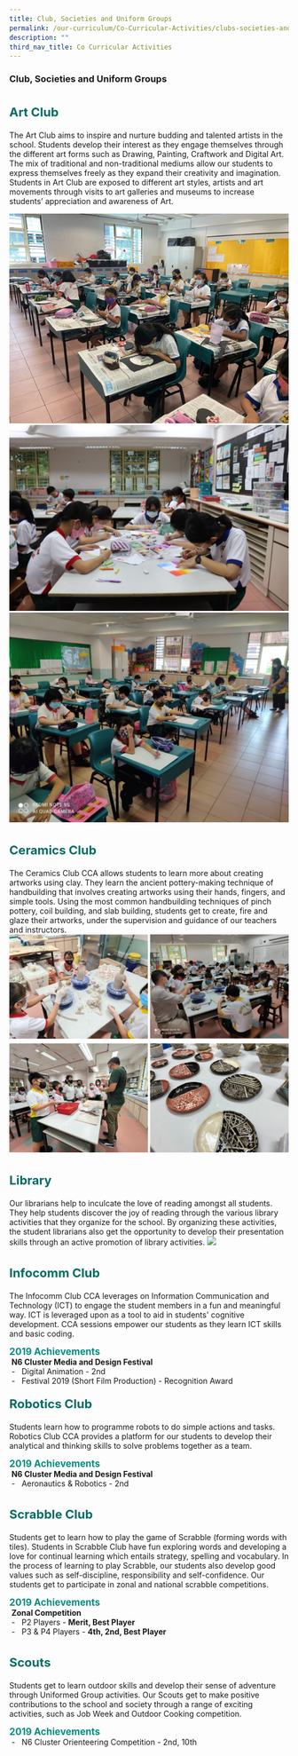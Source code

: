 ```yaml
---
title: Club, Societies and Uniform Groups
permalink: /our-curriculum/Co-Curricular-Activities/clubs-societies-and-uniform-groups/
description: ""
third_nav_title: Co Curricular Activities
---
```

### **Club, Societies and Uniform Groups**

<b style="color:#016C62; font-size:22px; line-height: 3;">Art Club</b><br>
The Art Club aims to inspire and nurture budding and talented artists in the school. Students develop their interest as they engage themselves through the different art forms such as Drawing, Painting, Craftwork and Digital Art. The mix of traditional and non-traditional mediums allow our students to express themselves freely as they expand their creativity and imagination. Students in Art Club are exposed to different art styles, artists and art movements through visits to art galleries and museums to increase students’ appreciation and awareness of Art.

![](/images/artc01.png)
![](/images/artc02.jpg)
![](/images/artc03.jpg)

<b style="color:#016C62; font-size:22px; line-height: 3;">Ceramics Club</b><br>
The Ceramics Club CCA allows students to learn more about creating artworks using clay. They learn the ancient pottery-making technique of handbuilding that involves creating artworks using their hands, fingers, and simple tools. Using the most common handbuilding techniques of pinch pottery, coil building, and slab building, students get to create, fire and glaze their artworks, under the supervision and guidance of our teachers and instructors.
![](/images/ceramic%202023.png)

<b style="color:#016C62; font-size:22px; line-height: 3;">Library</b><br>
Our librarians help to inculcate the love of reading amongst all students. They help students discover the joy of reading through the various library activities that they organize for the school. By organizing these activities, the student librarians also get the opportunity to develop their presentation skills through an active promotion of library activities.
![](/images/library%202023.png)

<b style="color:#016C62; font-size:22px; line-height: 3;">Infocomm Club</b><br>
The Infocomm Club CCA leverages on Information Communication and Technology (ICT) to engage the student members in a fun and meaningful way. ICT is leveraged upon as a tool to aid in students' cognitive development. CCA sessions empower our students as they learn ICT skills and basic coding.

<b style="color:#038C7F; font-size:17px;">2019 Achievements</b><br>&nbsp;**N6 Cluster Media and Design Festival**<br>&nbsp;-&nbsp;&nbsp; Digital Animation - 2nd&nbsp;  
&nbsp;-&nbsp;&nbsp; Festival 2019 (Short Film Production) - Recognition Award
![]()
<b style="color:#016C62; font-size:22px; line-height: 3;">Robotics Club</b><br>
Students learn how to programme robots to do simple actions and tasks. Robotics Club CCA provides a platform for our students to develop their analytical and thinking skills to solve problems together as a team.

<b style="color:#038C7F; font-size:17px;">2019 Achievements</b><br>&nbsp;**N6 Cluster Media and Design Festival**<br>&nbsp;-&nbsp;&nbsp; Aeronautics &amp; Robotics - 2nd

<b style="color:#016C62; font-size:22px; line-height: 3;">Scrabble Club</b><br>
Students get to learn how to play the game of Scrabble (forming words with tiles). Students in Scrabble Club have fun exploring words and developing a love for continual learning which entails strategy, spelling and vocabulary. In the process of learning to play Scrabble, our students also develop good values such as self-discipline, responsibility and self-confidence. Our students get to participate in zonal and national scrabble competitions.

<b style="color:#038C7F; font-size:17px;">2019 Achievements</b><br>&nbsp;**Zonal Competition**<br>&nbsp;-&nbsp;&nbsp; P2 Players -&nbsp;**Merit, Best Player**&nbsp;  
&nbsp;-&nbsp;&nbsp; P3 &amp; P4 Players -&nbsp;**4th, 2nd, Best Player**


<b style="color:#016C62; font-size:22px; line-height: 3;">Scouts</b><br>
Students get to learn outdoor skills and develop their sense of adventure through Uniformed Group activities. Our Scouts get to make positive contributions to the school and society through a range of exciting activities, such as Job Week and Outdoor Cooking competition.

<b style="color:#038C7F; font-size:17px;">2019 Achievements</b><br>&nbsp;-&nbsp;&nbsp; N6 Cluster Orienteering Competition - 2nd, 10th&nbsp;